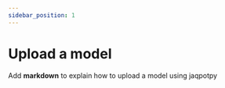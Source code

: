 ```yaml
---
sidebar_position: 1
---
```


# Upload a model

Add **markdown** to explain how to upload a model using jaqpotpy

